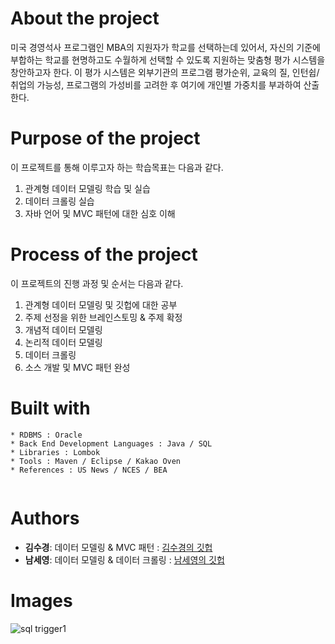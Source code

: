 # About the project
 

미국 경영석사 프로그램인 MBA의 지원자가 학교를 선택하는데 있어서, 자신의 기준에 부합하는 학교를 현명하고도 수월하게 선택할 수 있도록 지원하는 맞춤형 평가 시스템을 창안하고자 한다. 이 평가 시스템은 외부기관의 프로그램 평가순위, 교육의 질, 인턴쉽/취업의 가능성, 프로그램의 가성비를 고려한 후 여기에 개인별 가중치를 부과하여 산출한다.  


# Purpose of the project

이 프로젝트를 통해 이루고자 하는 학습목표는 다음과 같다.
 
1. 관계형 데이터 모델링 학습 및 실습
2. 데이터 크롤링 실습
3. 자바 언어 및 MVC 패턴에 대한 심호 이해

# Process of the project

이 프로젝트의 진행 과정 및 순서는 다음과 같다.
 
1. 관계형 데이터 모델링 및 깃헙에 대한 공부
2. 주제 선정을 위한 브레인스토밍 & 주제 확정
3. 개념적 데이터 모델링 
4. 논리적 데이터 모델링
5. 데이터 크롤링
6. 소스 개발 및 MVC 패턴 완성



# Built with
```
* RDBMS : Oracle
* Back End Development Languages : Java / SQL
* Libraries : Lombok 
* Tools : Maven / Eclipse / Kakao Oven
* References : US News / NCES / BEA


```


# Authors

* **김수경**: 데이터 모델링 & MVC 패턴 : [김수경의 깃헙](https://github.com/sooish)
* **남세영**: 데이터 모델링 & 데이터 크롤링 : [남세영의 깃헙](https://github.com/seyoungnam)
 


# Images

![sql trigger1](/desktop/sqk_trigger1.png)
 
 



